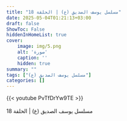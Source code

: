 ```yaml
---
title: "مسلسل يوسف الصديق (ع) | الحلقة 18"
date: 2025-05-04T01:21:13+03:00
draft: false
ShowToc: False
hiddenInHomeList: true
cover:
    image: img/5.png
    alt: 'صورة'
    caption: ''
    hidden: true
summary: ""
tags: ["مسلسل يوسف الصديق (ع)"]
categories: []
---
```


{{< youtube PvTfDrYw9TE >}}  
 <br>
مسلسل يوسف الصديق (ع) | الحلقة 18